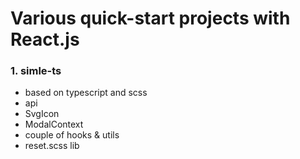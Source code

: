 # Various quick-start projects with React.js

### 1. simle-ts
- based on typescript and scss
- api
- SvgIcon
- ModalContext
- couple of hooks & utils
- reset.scss lib
